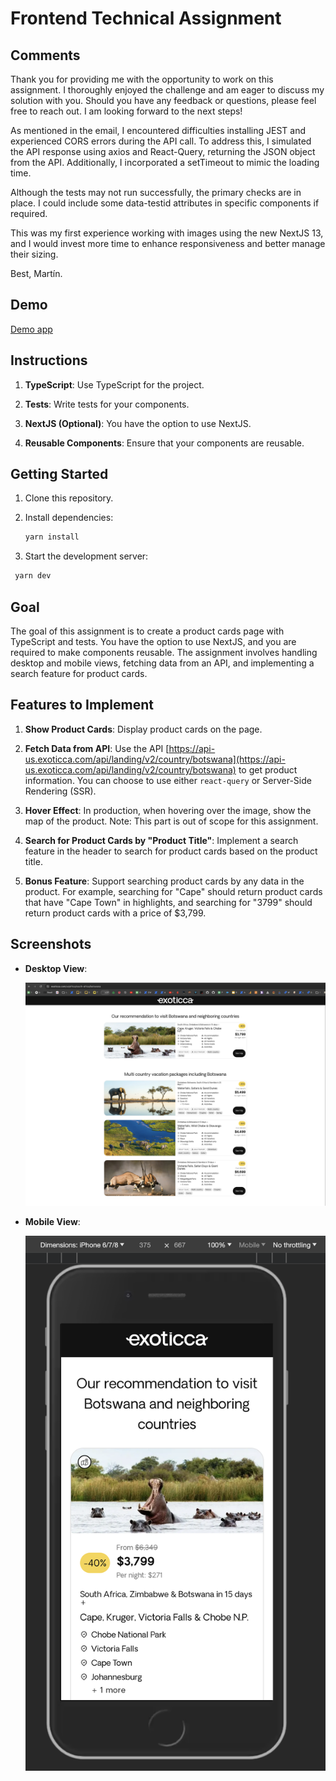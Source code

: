 # Frontend Technical Assignment

## Comments

Thank you for providing me with the opportunity to work on this assignment. I thoroughly enjoyed the challenge and am eager to discuss my solution with you. Should you have any feedback or questions, please feel free to reach out. I am looking forward to the next steps!

As mentioned in the email, I encountered difficulties installing JEST and experienced CORS errors during the API call. To address this, I simulated the API response using axios and React-Query, returning the JSON object from the API. Additionally, I incorporated a setTimeout to mimic the loading time.

Although the tests may not run successfully, the primary checks are in place. I could include some data-testid attributes in specific components if required.

This was my first experience working with images using the new NextJS 13, and I would invest more time to enhance responsiveness and better manage their sizing.

Best, Martín.

## Demo

[Demo app ](https://ecommerce-app-git-main-incari.vercel.app/)

## Instructions

1. **TypeScript**: Use TypeScript for the project.

2. **Tests**: Write tests for your components.

3. **NextJS (Optional)**: You have the option to use NextJS.

4. **Reusable Components**: Ensure that your components are reusable.

## Getting Started

1. Clone this repository.

2. Install dependencies:

   ```bash
   yarn install
   ```

3. Start the development server:

```bash
 yarn dev
```

## Goal

The goal of this assignment is to create a product cards page with TypeScript and tests. You have the option to use NextJS, and you are required to make components reusable. The assignment involves handling desktop and mobile views, fetching data from an API, and implementing a search feature for product cards.

## Features to Implement

1. **Show Product Cards**: Display product cards on the page.

2. **Fetch Data from API**: Use the API [https://api-us.exoticca.com/api/landing/v2/country/botswana](https://api-us.exoticca.com/api/landing/v2/country/botswana) to get product information. You can choose to use either `react-query` or Server-Side Rendering (SSR).

3. **Hover Effect**: In production, when hovering over the image, show the map of the product. Note: This part is out of scope for this assignment.

4. **Search for Product Cards by "Product Title"**: Implement a search feature in the header to search for product cards based on the product title.

5. **Bonus Feature**: Support searching product cards by any data in the product. For example, searching for "Cape" should return product cards that have "Cape Town" in highlights, and searching for "3799" should return product cards with a price of $3,799.

## Screenshots

- **Desktop View**:

  ![Desktop View](/public//desktop.png)

- **Mobile View**:

  ![Mobile View](/public//mobile.png)
